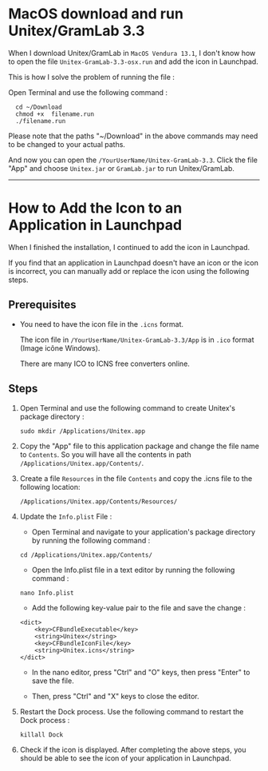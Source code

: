 # MacOS download and run Unitex/GramLab 3.3

When I download Unitex/GramLab in `MacOS Vendura 13.1`, I don't know how to open the file `Unitex-GramLab-3.3-osx.run` and add the icon in Launchpad.

This is how I solve the problem of running the file :

Open Terminal and use the following command :

```
  cd ~/Download 
  chmod +x  filename.run
  ./filename.run
```
Please note that the paths "~/Download" in the above commands may need to be changed to your actual paths.

And now you can open the `/YourUserName/Unitex-GramLab-3.3`. Click the file "App" and choose ``Unitex.jar`` or ``GramLab.jar`` to run Unitex/GramLab.


-----------------------
# How to Add the Icon to an Application in Launchpad
When I finished the installation, I continued to add the icon in Launchpad.

If you find that an application in Launchpad doesn't have an icon or the icon is incorrect, you can manually add or replace the icon using the following steps.


## Prerequisites

- You need to have the icon file in the `.icns` format.

  The icon file in `/YourUserName/Unitex-GramLab-3.3/App` is in `.ico` format (Image icône Windows). 

  There are many ICO to ICNS free converters online.

## Steps

1. Open Terminal and use the following command to create Unitex's package directory :
    ```
    sudo mkdir /Applications/Unitex.app
    ```
2. Copy the "App" file to this application package and change the file name to `Contents`. So you will have all the contents in path `/Applications/Unitex.app/Contents/`. 

3. Create a file `Resources` in the file `Contents` and copy the .icns file to the following location: 
    ```
    /Applications/Unitex.app/Contents/Resources/
    ```
4. Update the `Info.plist` File :
    - Open Terminal and navigate to your application's package directory by running the following command :
    ```
    cd /Applications/Unitex.app/Contents/
    ```
    - Open the Info.plist file in a text editor by running the following command :
    ```
    nano Info.plist
    ```
    - Add the following key-value pair to the file and save the change :
    ```
    <dict>
        <key>CFBundleExecutable</key>
        <string>Unitex</string>
        <key>CFBundleIconFile</key>
        <string>Unitex.icns</string>
    </dict>
    ```
    - In the nano editor, press "Ctrl" and "O" keys, then press "Enter" to save the file. 

    - Then, press "Ctrl" and "X" keys to close the editor.

5. Restart the Dock process. Use the following command to restart the Dock process :
    ```
    killall Dock
    ```
6. Check if the icon is displayed. After completing the above steps, you should be able to see the icon of your application in Launchpad.
